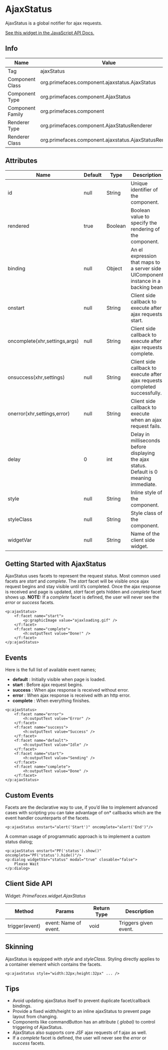 # AjaxStatus

AjaxStatus is a global notifier for ajax requests.

[See this widget in the JavaScript API Docs.](../jsdocs/classes/src_PrimeFaces.PrimeFaces.widget.AjaxStatus-1.html)

## Info

| Name | Value |
| --- | --- |
| Tag | ajaxStatus |
| Component Class | org.primefaces.component.ajaxstatus.AjaxStatus |
| Component Type | org.primefaces.component.AjaxStatus |
| Component Family | org.primefaces.component |
| Renderer Type | org.primefaces.component.AjaxStatusRenderer |
| Renderer Class | org.primefaces.component.ajaxstatus.AjaxStatusRenderer |

## Attributes

| Name | Default | Type | Description | 
| --- | --- | --- | --- |
| id | null | String | Unique identifier of the component. |
| rendered | true | Boolean | Boolean value to specify the rendering of the component. |
| binding | null | Object | An el expression that maps to a server side UIComponent instance in a backing bean |
| onstart | null | String | Client side callback to execute after ajax requests start. |
| oncomplete(xhr,settings,args) | null | String | Client side callback to execute after ajax requests complete. |
| onsuccess(xhr,settings) | null | String | Client side callback to execute after ajax requests completed successfully. |
| onerror(xhr,settings,error) | null | String | Client side callback to execute when an ajax request fails. |
| delay | 0 | int | Delay in milliseconds before displaying the ajax status. Default is 0 meaning immediate. |
| style | null | String | Inline style of the component. |
| styleClass | null | String | Style class of the component. |
| widgetVar | null | String | Name of the client side widget. |

## Getting Started with AjaxStatus
AjaxStatus uses facets to represent the request status. Most common used facets are _start_ and
_complete_. The _start_ facet will be visible once ajax request begins and stay visible until it’s completed.
Once the ajax response is received and page is updated, _start_ facet gets hidden and _complete_ facet
shows up. **NOTE:** If a _complete_ facet is defined, the user will never see the _error_ or _success_ facets.

```xhtml
<p:ajaxStatus>
    <f:facet name="start">
        <p:graphicImage value="ajaxloading.gif" />
    </f:facet>
    <f:facet name="complete">
        <h:outputText value="Done!" />
    </f:facet>
</p:ajaxStatus>
```
## Events
Here is the full list of available event names;

- **default** : Initially visible when page is loaded.
- **start** : Before ajax request begins.
- **success** : When ajax response is received without error.
- **error** : When ajax response is received with an http error.
- **complete** : When everything finishes.

```xhtml
<p:ajaxStatus>
    <f:facet name="error">
        <h:outputText value="Error" />
    </f:facet>
    <f:facet name="success">
        <h:outputText value="Success" />
    </f:facet>
    <f:facet name="default">
        <h:outputText value="Idle" />
    </f:facet>
    <f:facet name="start">
        <h:outputText value="Sending" />
    </f:facet>
    <f:facet name="complete">
        <h:outputText value="Done" />
    </f:facet>
</p:ajaxStatus>
```
## Custom Events
Facets are the declarative way to use, if you’d like to implement advanced cases with scripting you
can take advantage of on* callbacks which are the event handler counterparts of the facets.

```xhtml
<p:ajaxStatus onstart="alert('Start')" oncomplete="alert('End')"/>
```

A comman usage of programmatic approach is to implement a custom status dialog;

```xhtml
<p:ajaxStatus onstart="PF('status').show()" oncomplete="PF('status').hide()"/>
<p:dialog widgetVar="status" modal="true" closable="false">
    Please Wait
</p:dialog>
```
## Client Side API
Widget: _PrimeFaces.widget.AjaxStatus_

| Method | Params | Return Type | Description | 
| --- | --- | --- | --- |
| trigger(event) | event: Name of event. | void | Triggers given event. |

## Skinning
AjaxStatus is equipped with _style_ and _styleClass_. Styling directly applies to a container element
which contains the facets.

```xhtml
<p:ajaxStatus style="width:32px;height:32px" ... />
```
## Tips

- Avoid updating ajaxStatus itself to prevent duplicate facet/callback bindings.
- Provide a fixed width/height to an inline ajaxStatus to prevent page layout from changing.
- Components like commandButton has an attribute ( _global)_ to control triggering of AjaxStatus.
- AjaxStatus also supports core JSF ajax requests of f:ajax as well.
- If a _complete_ facet is defined, the user will never see the _error_ or _success_ facets.
